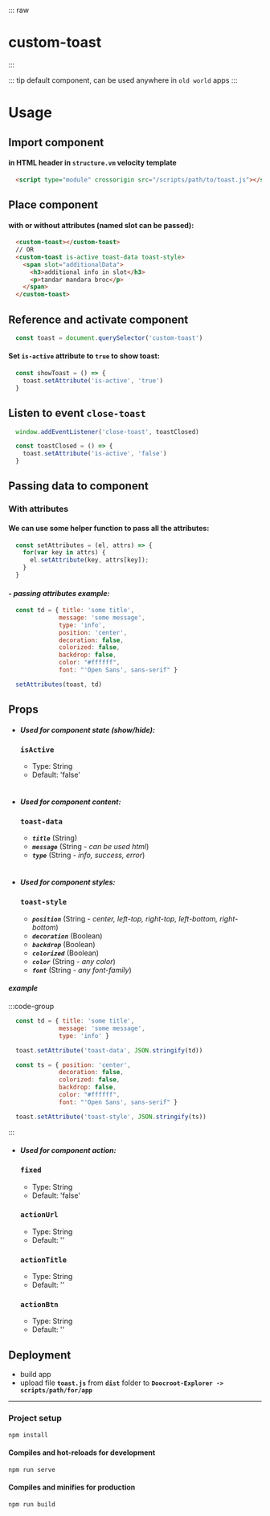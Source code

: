 ::: raw
<h1 class="heading">custom-toast</h1>
:::

::: tip
default component, can be used anywhere in `old world` apps
:::

# Usage

## Import component
#### in HTML header in `structure.vm` velocity template
```html
  <script type="module" crossorigin src="/scripts/path/to/toast.js"></script>
```

## Place component
#### with or without attributes (named slot can be passed):
```html
  <custom-toast></custom-toast>
  // OR
  <custom-toast is-active toast-data toast-style>
    <span slot="additionalData">
      <h3>additional info in slot</h3>
      <p>tandar mandara broc</p>
    </span>
  </custom-toast>
```
## Reference and activate component
```js
  const toast = document.querySelector('custom-toast')
```
#### Set `is-active` attribute to `true` to show toast:
```js
  const showToast = () => {
    toast.setAttribute('is-active', 'true')
  }
```
## Listen to event `close-toast`
```js
  window.addEventListener('close-toast', toastClosed)

  const toastClosed = () => {
    toast.setAttribute('is-active', 'false')
  }
```
## Passing data to component
### With attributes
#### We can use some helper function to pass all the attributes:
```js
  const setAttributes = (el, attrs) => {
    for(var key in attrs) {
      el.setAttribute(key, attrs[key]);
    }
  }
```
#### - *passing attributes example:*
```js
  const td = { title: 'some title',
              message: 'some message',
              type: 'info',
              position: 'center',
              decoration: false,
              colorized: false,
              backdrop: false,
              color: "#ffffff",
              font: "'Open Sans', sans-serif" }

  setAttributes(toast, td)
```

## Props

- #### ***Used for component state (show/hide):***

  ### **`isActive`**

    - Type: String
    - Default: 'false'
<br><br>
- #####   ***Used for component content:***

  ### **`toast-data`**

  - ***`title`*** (String)
  - ***`message`*** (String - *can be used html*)
  - ***`type`*** (String - *info, success, error*)
<br><br>
- #####   ***Used for component styles:***

  ### **`toast-style`**

  - ***`position`*** (String - *center, left-top, right-top, left-bottom, right-bottom*)
  - ***`decoration`*** (Boolean)
  - ***`backdrop`*** (Boolean)
  - ***`colorized`*** (Boolean)
  - ***`color`*** (String - *any color*)
  - ***`font`*** (String - *any font-family*)

#### *example*

:::code-group 
```js [passing content]
  const td = { title: 'some title',
              message: 'some message',
              type: 'info' }

  toast.setAttribute('toast-data', JSON.stringify(td))
```
```js [passing styles]
  const ts = { position: 'center',
              decoration: false,
              colorized: false,
              backdrop: false,
              color: "#ffffff",
              font: "'Open Sans', sans-serif" }

  toast.setAttribute('toast-style', JSON.stringify(ts))
```
:::
- #### ***Used for component action:***

  ### **`fixed`**

    - Type: String
    - Default: 'false'
  
  ### **`actionUrl`**

    - Type: String
    - Default: ''
  
  ### **`actionTitle`**

    - Type: String
    - Default: ''

  ### **`actionBtn`**

    - Type: String
    - Default: ''
## Deployment

- build app
- upload file **`toast.js`** from **`dist`** folder to **`Doocroot-Explorer -> scripts/path/for/app`**

<hr>

### Project setup
```
npm install
```

#### Compiles and hot-reloads for development
```
npm run serve
```

#### Compiles and minifies for production
```
npm run build
```
